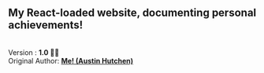 <h2>My React-loaded website, documenting personal achievements!</h2>
<br/>Version : <b> 1.0 🙌🏽 </b>
<br/> Original Author: <u><b>Me! (Austin Hutchen) </b></u> 


